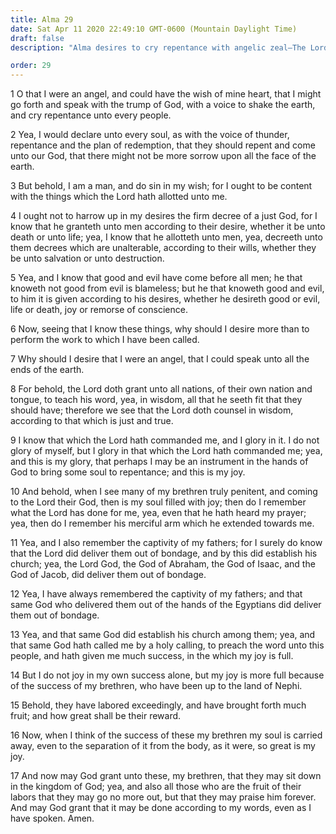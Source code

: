 ```yaml
---
title: Alma 29
date: Sat Apr 11 2020 22:49:10 GMT-0600 (Mountain Daylight Time)
draft: false
description: "Alma desires to cry repentance with angelic zeal—The Lord grants teachers for all nations—Alma glories in the Lord’s work and in the success of Ammon and his brethren. About 76 B.C."

order: 29
---
```

    
1 O that I were an angel, and could have the wish of mine heart, that I might go forth and speak with the trump of God, with a voice to shake the earth, and cry repentance unto every people.

2 Yea, I would declare unto every soul, as with the voice of thunder, repentance and the plan of redemption, that they should repent and come unto our God, that there might not be more sorrow upon all the face of the earth.

3 But behold, I am a man, and do sin in my wish; for I ought to be content with the things which the Lord hath allotted unto me.

4 I ought not to harrow up in my desires the firm decree of a just God, for I know that he granteth unto men according to their desire, whether it be unto death or unto life; yea, I know that he allotteth unto men, yea, decreeth unto them decrees which are unalterable, according to their wills, whether they be unto salvation or unto destruction.

5 Yea, and I know that good and evil have come before all men; he that knoweth not good from evil is blameless; but he that knoweth good and evil, to him it is given according to his desires, whether he desireth good or evil, life or death, joy or remorse of conscience.

6 Now, seeing that I know these things, why should I desire more than to perform the work to which I have been called.

7 Why should I desire that I were an angel, that I could speak unto all the ends of the earth.

8 For behold, the Lord doth grant unto all nations, of their own nation and tongue, to teach his word, yea, in wisdom, all that he seeth fit that they should have; therefore we see that the Lord doth counsel in wisdom, according to that which is just and true.

9 I know that which the Lord hath commanded me, and I glory in it. I do not glory of myself, but I glory in that which the Lord hath commanded me; yea, and this is my glory, that perhaps I may be an instrument in the hands of God to bring some soul to repentance; and this is my joy.

10 And behold, when I see many of my brethren truly penitent, and coming to the Lord their God, then is my soul filled with joy; then do I remember what the Lord has done for me, yea, even that he hath heard my prayer; yea, then do I remember his merciful arm which he extended towards me.

11 Yea, and I also remember the captivity of my fathers; for I surely do know that the Lord did deliver them out of bondage, and by this did establish his church; yea, the Lord God, the God of Abraham, the God of Isaac, and the God of Jacob, did deliver them out of bondage.

12 Yea, I have always remembered the captivity of my fathers; and that same God who delivered them out of the hands of the Egyptians did deliver them out of bondage.

13 Yea, and that same God did establish his church among them; yea, and that same God hath called me by a holy calling, to preach the word unto this people, and hath given me much success, in the which my joy is full.

14 But I do not joy in my own success alone, but my joy is more full because of the success of my brethren, who have been up to the land of Nephi.

15 Behold, they have labored exceedingly, and have brought forth much fruit; and how great shall be their reward.

16 Now, when I think of the success of these my brethren my soul is carried away, even to the separation of it from the body, as it were, so great is my joy.

17 And now may God grant unto these, my brethren, that they may sit down in the kingdom of God; yea, and also all those who are the fruit of their labors that they may go no more out, but that they may praise him forever. And may God grant that it may be done according to my words, even as I have spoken. Amen.
